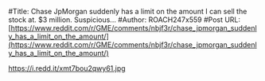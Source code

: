 #Title: Chase JpMorgan suddenly has a limit on the amount I can sell the stock at. $3 million. Suspicious...
#Author: ROACH247x559
#Post URL: [https://www.reddit.com/r/GME/comments/nbjf3r/chase_jpmorgan_suddenly_has_a_limit_on_the_amount/](https://www.reddit.com/r/GME/comments/nbjf3r/chase_jpmorgan_suddenly_has_a_limit_on_the_amount/)


https://i.redd.it/xmt7bou2qwy61.jpg